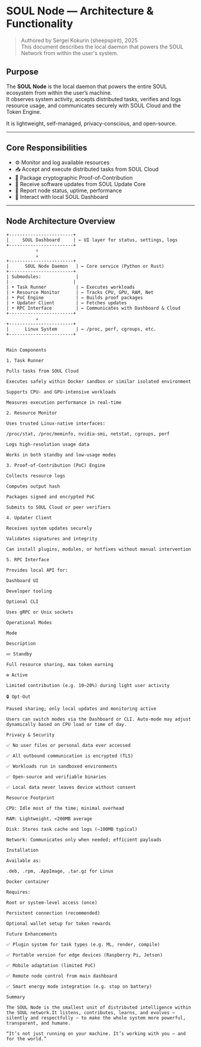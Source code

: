 # SOUL Node — Architecture & Functionality

> Authored by Sergei Kokurin (sheepspirit), 2025  
> This document describes the local daemon that powers the SOUL Network from within the user's system.

## Purpose

The **SOUL Node** is the local daemon that powers the entire SOUL ecosystem from within the user’s machine.  
It observes system activity, accepts distributed tasks, verifies and logs resource usage, and communicates securely with SOUL Cloud and the Token Engine.

It is lightweight, self-managed, privacy-conscious, and open-source.

---

## Core Responsibilities

- ⚙️ Monitor and log available resources
- 📥 Accept and execute distributed tasks from SOUL Cloud
- 🔏 Package cryptographic Proof-of-Contribution
- 🔄 Receive software updates from SOUL Update Core
- 🧠 Report node status, uptime, performance
- 💼 Interact with local SOUL Dashboard

---

## Node Architecture Overview

```plaintext
+------------------------+
|     SOUL Dashboard     | ← UI layer for status, settings, logs
+------------------------+
           ↑
           ↓
+------------------------+
|      SOUL Node Daemon   | ← Core service (Python or Rust)
+------------------------+
| Submodules:             |
|                        |
| • Task Runner           | ← Executes workloads
| • Resource Monitor      | ← Tracks CPU, GPU, RAM, Net
| • PoC Engine            | ← Builds proof packages
| • Updater Client        | ← Fetches updates
| • RPC Interface         | ← Communicates with Dashboard & Cloud
+------------------------+
           ↓
+------------------------+
|      Linux System       | ← /proc, perf, cgroups, etc.
+------------------------+


Main Components

1. Task Runner

Pulls tasks from SOUL Cloud

Executes safely within Docker sandbox or similar isolated environment

Supports CPU- and GPU-intensive workloads

Measures execution performance in real-time

2. Resource Monitor

Uses trusted Linux-native interfaces:

/proc/stat, /proc/meminfo, nvidia-smi, netstat, cgroups, perf

Logs high-resolution usage data

Works in both standby and low-usage modes

3. Proof-of-Contribution (PoC) Engine

Collects resource logs

Computes output hash

Packages signed and encrypted PoC

Submits to SOUL Cloud or peer verifiers

4. Updater Client

Receives system updates securely

Validates signatures and integrity

Can install plugins, modules, or hotfixes without manual intervention

5. RPC Interface

Provides local API for:

Dashboard UI

Developer tooling

Optional CLI

Uses gRPC or Unix sockets

Operational Modes

Mode

Description

💤 Standby

Full resource sharing, max token earning

⚙️ Active

Limited contribution (e.g. 10–20%) during light user activity

🔒 Opt-Out

Paused sharing; only local updates and monitoring active

Users can switch modes via the Dashboard or CLI. Auto-mode may adjust dynamically based on CPU load or time of day.

Privacy & Security

✅ No user files or personal data ever accessed

✅ All outbound communication is encrypted (TLS)

✅ Workloads run in sandboxed environments

✅ Open-source and verifiable binaries

✅ Local data never leaves device without consent

Resource Footprint

CPU: Idle most of the time; minimal overhead

RAM: Lightweight, <200MB average

Disk: Stores task cache and logs (~100MB typical)

Network: Communicates only when needed; efficient payloads

Installation

Available as:

.deb, .rpm, .AppImage, .tar.gz for Linux

Docker container

Requires:

Root or system-level access (once)

Persistent connection (recommended)

Optional wallet setup for token rewards

Future Enhancements

✅ Plugin system for task types (e.g. ML, render, compile)

✅ Portable version for edge devices (Raspberry Pi, Jetson)

✅ Mobile adaptation (limited PoC)

✅ Remote node control from main dashboard

✅ Smart energy mode integration (e.g. stop on battery)

Summary

The SOUL Node is the smallest unit of distributed intelligence within the SOUL network.It listens, contributes, learns, and evolves — silently and respectfully — to make the whole system more powerful, transparent, and humane.

“It’s not just running on your machine. It’s working with you — and for the world.”
